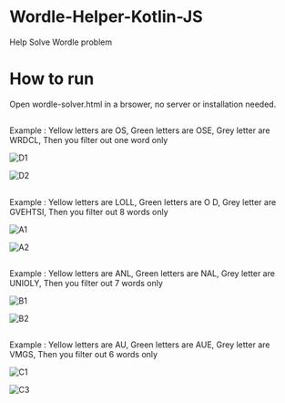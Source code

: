 # Wordle-Helper-Kotlin-JS
Help Solve Wordle problem

# How to run
Open wordle-solver.html in a brsower, no server or installation needed.

##

Example : Yellow letters are OS, Green letters are OSE, Grey letter are WRDCL, Then you filter out one word only


![D1](https://user-images.githubusercontent.com/98500513/152041489-ae1c4881-66a9-4616-8dca-d126477c7f45.png)

![D2](https://user-images.githubusercontent.com/98500513/152041493-612e767f-bc9b-4c44-a6df-52d93f247995.png)

##

Example  : Yellow letters are LOLL, Green letters are O D, Grey letter are GVEHTSI, Then you filter out 8 words only

![A1](https://user-images.githubusercontent.com/98500513/152041838-0e181b3e-25a7-4709-a4f3-389856f69380.png)

![A2](https://user-images.githubusercontent.com/98500513/152041856-920f1736-4f27-45fb-bcd1-4756828ccde8.png)

##
Example : Yellow letters are ANL, Green letters are NAL, Grey letter are UNIOLY, Then you filter out 7 words only

![B1](https://user-images.githubusercontent.com/98500513/152041913-9a6e0d8d-f826-4699-ade9-33f101b65640.png)


![B2](https://user-images.githubusercontent.com/98500513/152041934-b07caece-81dc-4b5d-95f7-fa799be5c44f.png)

##

Example : Yellow letters are AU, Green letters are AUE, Grey letter are VMGS, Then you filter out 6 words only

![C1](https://user-images.githubusercontent.com/98500513/152042029-70b66bf1-54bb-4b86-a834-efb6be060f0b.png)

![C3](https://user-images.githubusercontent.com/98500513/152042045-6ea1f16e-3d7f-4db3-a873-485a87ca8b42.png)

